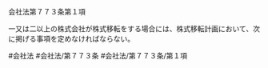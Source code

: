 会社法第７７３条第１項

一又は二以上の株式会社が株式移転をする場合には、株式移転計画において、次に掲げる事項を定めなければならない。

#会社法
#会社法/第７７３条
#会社法/第７７３条/第１項
